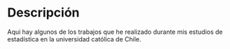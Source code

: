 # Descripción
Aqui hay algunos de los trabajos que he realizado durante mis estudios de estadística en la universidad católica de Chile.
